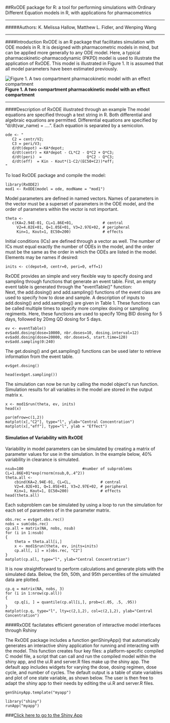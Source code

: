 
##RxODE package for R: a tool for performing simulations with Ordinary Different Equation models in R, with applications for pharmacometrics
***  

#####Authors: K. Melissa Hallow, Matthew L. Fidler, and Wenping Wang

***

####Introduction
RxODE is an R package that facilitates simulation with ODE models in R. It is designed with pharmacometric models in mind, but can be applied more generally to any ODE model. Here, a typical pharmacokinetic-pharmacodynamic (PKPD) model is used to illustrate the application of RxODE. This model is illustrated in Figure 1. It is assumed that all model parameters have been estimated previously.

![Figure 1. A two compartment pharmacokinetic model with an effect compartment](Model_schematic_w500.png)  
**Figure 1. A two compartment pharmacokinetic model with an effect compartment**  

***
####Description of RxODE illustrated through an example
The model equations are specified through a text string in R. Both differential and algebraic equations are permitted. Differential equations are specified by “d/dt(var_name) = ….”. Each equation is separated by a semicolon.

```{r}
ode <- "
   C2 = centr/V2;
   C3 = peri/V3;
   d/dt(depot) =-KA*depot;
   d/dt(centr) = KA*depot - CL*C2 - Q*C2 + Q*C3;
   d/dt(peri)  =                    Q*C2 - Q*C3;
   d/dt(eff)  = Kin - Kout*(1-C2/(EC50+C2))*eff;
"
```

To load RxODE package and compile the model: 
```{r}
library(RxODE2)
mod1 <- RxODE(model = ode, modName = "mod1")   
```

Model parameters are defined in named vectors. Names of parameters in the vector must be a superset of parameters in the ODE model, and the order of parameters within the vector is not important. 
```{r}
theta <- 
   c(KA=2.94E-01, CL=1.86E+01,             # central 
     V2=4.02E+01, Q=1.05E+01, V3=2.97E+02, # peripheral
     Kin=1, Kout=1, EC50=200)              # effects  
```

Initial conditions (ICs) are defined through a vector as well. The number of ICs must equal exactly the number of ODEs in the model, and the order must be the same as the order in which the ODEs are listed in the model. Elements may be names if desired: 

```{r}
inits <- c(depot=0, centr=0, peri=0, eff=1)    
```

RxODE provides an simple and very flexible way to specify dosing and sampling through functions that generate an event table. First, an empty event table is generated through the "eventTable()" function:  
Next, the add.dosing() and add.sampling() functions of the event class are used to specify how to dose and sample. A description of inputs to add.dosing() and add.sampling() are given in Table 1.
These functions can be called multiple times to specify more complex dosing or sampling regiments.
Here, these functions are used to specify 10mg BID dosing for 5 days, followed by 20mg QD dosing for 5 days. 

```{r}
ev <- eventTable()
ev$add.dosing(dose=10000, nbr.doses=10, dosing.interval=12)
ev$add.dosing(dose=20000, nbr.doses=5, start.time=120)
ev$add.sampling(0:240)
```

The get.dosing() and get.sampling() functions can be used later to retrieve information from the event table.  

```{r}
ev$get.dosing()
```

```{r}
head(ev$get.sampling())
```

The simulation can now be run by calling the model object's run function. Simulation results for all variables in the model are stored in the output matrix x. 

```{r}
x <- mod1$run(theta, ev, inits)
head(x)
```

```{r fig.width=10}
par(mfrow=c(1,2))
matplot(x[,"C2"], type="l", ylab="Central Concentration")
matplot(x[,"eff"], type="l", ylab = "Effect")
```

#### Simulation of Variability with RxODE
Variability in model parameters can be simulated by creating a matrix of parameter values for use in the simulation. In the example below, 40% variability in clearance is simulated. 

``` {r}
nsub=100						  #number of subproblems
CL=1.86E+01*exp(rnorm(nsub,0,.4^2))
theta.all <- 
	cbind(KA=2.94E-01, CL=CL,             # central 
	V2=4.02E+01, Q=1.05E+01, V3=2.97E+02, # peripheral
	Kin=1, Kout=1, EC50=200)              # effects  
head(theta.all)
```

Each subproblem can be simulated by using a loop to run the simulation for each set of parameters of in the parameter matrix. 

```{r}
obs.rec = ev$get.obs.rec()
nobs = sum(obs.rec)
cp.all = matrix(NA, nobs, nsub)
for (i in 1:nsub)
{
	theta = theta.all[i,]
	x <- mod1$run(theta, ev, inits=inits)
	cp.all[, i] = x[obs.rec, "C2"]
}
matplot(cp.all, type="l", ylab="Central Concentration")

```

It is now straightforward to perform calculations and generate plots with the simulated data. Below,  the 5th, 50th, and 95th percentiles of the simulated data are plotted. 

```{r}
cp.q = matrix(NA, nobs, 3)
for (i in 1:nrow(cp.all))
{
	cp.q[i, ] = quantile(cp.all[i,], prob=c(.05, .5, .95))
}
matplot(cp.q, type="l", lty=c(2,1,2), col=c(2,1,2), ylab="Central Concentration")

```

####RxODE facilatates efficient generation of interactive model interfaces through Rshiny

The RxODE package includes a function genShinyApp() that automatically generates an interactive shiny application for running and interacting with the model. This function creates four key files: a platform-specific compiled C model file, a script that can call and run the compiled model within the shiny app, and the ui.R and server.R files make up the shiny app.  The default app includes 
widgets for varying the dose, dosing regimen, dose cycle, and number of cycles. The default output is a table of state variables and plot of one state variable, as shown below. The user is then free to adapt the shiny app to their needs by editing the ui.R and server.R files. 

```
genShinyApp.template("myapp")

library("shiny")
runApp("myapp")
```

###[Click here to go to the Shiny App](http://qsp.engr.uga.edu:3838/RxODE/RegimenSimulator)
